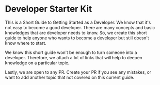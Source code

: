 # Developer Starter Kit

This is a Short Guide to Getting Started as a Developer. We know that it's not easy to become a good developer. There are many concepts and basic knowledges that are developer needs to know. So, we create this short guide to help anyone who wants to become a developer but still doesn't know where to start. 

We know this short guide won't be enough to turn someone into a developer. Therefore, we attach a lot of links that will help to deepen knowledge on a particular topic.

Lastly, we are open to any PR. Create your PR if you see any mistakes, or want to add another topic that not covered on this current guide.
